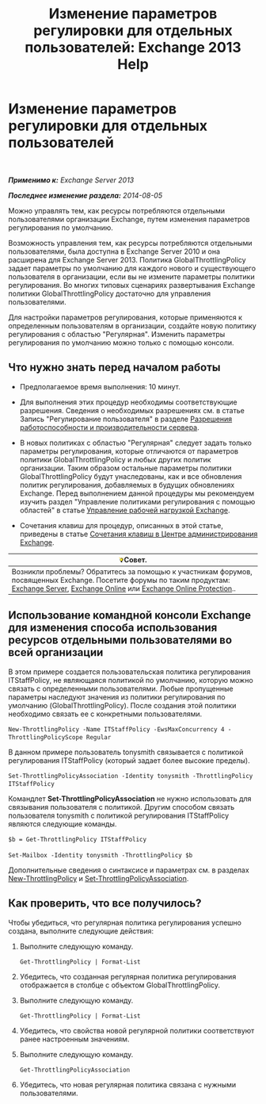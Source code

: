 ﻿---
title: 'Изменение параметров регулировки для отдельных пользователей: Exchange 2013 Help'
TOCTitle: Изменение параметров регулировки для отдельных пользователей
ms:assetid: c5f834d6-189d-485e-9800-5e0066815ecf
ms:mtpsurl: https://technet.microsoft.com/ru-ru/library/JJ863577(v=EXCHG.150)
ms:contentKeyID: 50556482
ms.date: 04/30/2018
mtps_version: v=EXCHG.150
ms.translationtype: HT
---

# Изменение параметров регулировки для отдельных пользователей

 

_**Применимо к:** Exchange Server 2013_

_**Последнее изменение раздела:** 2014-08-05_

Можно управлять тем, как ресурсы потребляются отдельными пользователями организации Exchange, путем изменения параметров регулирования по умолчанию.

Возможность управления тем, как ресурсы потребляются отдельными пользователями, была доступна в Exchange Server 2010 и она расширена для Exchange Server 2013. Политика GlobalThrottlingPolicy задает параметры по умолчанию для каждого нового и существующего пользователя в организации, если вы не измените параметры политики регулирования. Во многих типовых сценариях развертывания Exchange политики GlobalThrottlingPolicy достаточно для управления пользователями.

Для настройки параметров регулирования, которые применяются к определенным пользователям в организации, создайте новую политику регулирования с областью "Регулярная". Изменить параметры регулирования по умолчанию можно только с помощью консоли.

## Что нужно знать перед началом работы

  - Предполагаемое время выполнения: 10 минут.

  - Для выполнения этих процедур необходимы соответствующие разрешения. Сведения о необходимых разрешениях см. в статье Запись "Регулирование пользователя" в разделе [Разрешения работоспособности и производительности сервера](server-health-and-performance-permissions-exchange-2013-help.md).

  - В новых политиках с областью "Регулярная" следует задать только параметры регулирования, которые отличаются от параметров политики GlobalThrottlingPolicy и любых других политик организации. Таким образом остальные параметры политики GlobalThrottlingPolicy будут унаследованы, как и все обновления политик регулирования, добавляемых в будущих обновлениях Exchange. Перед выполнением данной процедуры мы рекомендуем изучить раздел "Управление политиками регулирования с помощью областей" в статье [Управление рабочей нагрузкой Exchange](exchange-workload-management-exchange-2013-help.md).

  - Сочетания клавиш для процедур, описанных в этой статье, приведены в статье [Сочетания клавиш в Центре администрирования Exchange](keyboard-shortcuts-in-the-exchange-admin-center-exchange-online-protection-help.md).

<table>
<thead>
<tr class="header">
<th><img src="images/Bb124558.tip(EXCHG.150).gif" title="Совет" alt="Совет" />Совет.</th>
</tr>
</thead>
<tbody>
<tr class="odd">
<td>Возникли проблемы? Обратитесь за помощью к участникам форумов, посвященных Exchange. Посетите форумы по таким продуктам: <a href="https://go.microsoft.com/fwlink/p/?linkid=60612">Exchange Server</a>, <a href="https://go.microsoft.com/fwlink/p/?linkid=267542">Exchange Online</a> или <a href="https://go.microsoft.com/fwlink/p/?linkid=285351">Exchange Online Protection</a>..</td>
</tr>
</tbody>
</table>


## Использование командной консоли Exchange для изменения способа использования ресурсов отдельными пользователями во всей организации

В этом примере создается пользовательская политика регулирования ITStaffPolicy, не являющаяся политикой по умолчанию, которую можно связать с определенными пользователями. Любые пропущенные параметры наследуют значения из политики регулирования по умолчанию (GlobalThrottlingPolicy). После создания этой политики необходимо связать ее с конкретными пользователями.

    New-ThrottlingPolicy -Name ITStaffPolicy -EwsMaxConcurrency 4 -ThrottlingPolicyScope Regular

В данном примере пользователь tonysmith связывается с политикой регулирования ITStaffPolicy (который задает более высокие пределы).

    Set-ThrottlingPolicyAssociation -Identity tonysmith -ThrottlingPolicy ITStaffPolicy

Командлет **Set-ThrottlingPolicyAssociation** не нужно использовать для связывания пользователя с политикой. Другим способом связать пользователя tonysmith с политикой регулирования ITStaffPolicy являются следующие команды.

    $b = Get-ThrottlingPolicy ITStaffPolicy

    Set-Mailbox -Identity tonysmith -ThrottlingPolicy $b

Дополнительные сведения о синтаксисе и параметрах см. в разделах [New-ThrottlingPolicy](https://technet.microsoft.com/ru-ru/library/dd351045\(v=exchg.150\)) и [Set-ThrottlingPolicyAssociation](https://technet.microsoft.com/ru-ru/library/ff459231\(v=exchg.150\)).

## Как проверить, что все получилось?

Чтобы убедиться, что регулярная политика регулирования успешно создана, выполните следующие действия:

1.  Выполните следующую команду.
    
        Get-ThrottlingPolicy | Format-List

2.  Убедитесь, что созданная регулярная политика регулирования отображается в столбце с объектом GlobalThrottlingPolicy.

3.  Выполните следующую команду.
    
        Get-ThrottlingPolicy | Format-List

4.  Убедитесь, что свойства новой регулярной политики соответствуют ранее настроенным значениям.

5.  Выполните следующую команду.
    
        Get-ThrottlingPolicyAssociation

6.  Убедитесь, что новая регулярная политика связана с нужными пользователями.

